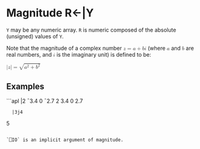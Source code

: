 <div style="display: none;">
  |
</div>

<h1 class="heading"><span class="name">Magnitude</span> <span class="command">R←|Y</span></h1>

`Y` may be any numeric array. `R` is numeric composed of the absolute (unsigned) values of `Y`.

Note that the magnitude of a complex number <math xmlns="http://www.w3.org/1998/Math/MathML">
<mi>z</mi>
<mo>=</mo>
<mi>a</mi>
<mo>+</mo>
<mi>b</mi>
<mi>i</mi>
</math> (where <math xmlns="http://www.w3.org/1998/Math/MathML">
<mi>a</mi>
</math> and <math xmlns="http://www.w3.org/1998/Math/MathML">
<mi>b</mi>
</math> are real numbers, and <math xmlns="http://www.w3.org/1998/Math/MathML">
<mi>i</mi>
</math> is the imaginary unit) is defined to be:

<math xmlns="http://www.w3.org/1998/Math/MathML">
  <mrow>
    <mo>|</mo>
    <mi>z</mi>
    <mo>|</mo>
  </mrow>
  <mo>=</mo>
  <msqrt>
    <mrow>
      <msup>
        <mi>a</mi>
        <mn>2</mn>
      </msup>
      <mo>+</mo>
      <msup>
        <mi>b</mi>
        <mn>2</mn>
      </msup>
    </mrow>
  </msqrt>
</math>

<h2 class="example">Examples</h2>
```apl
      |2 ¯3.4 0 ¯2.7
2 3.4 0 2.7
 
      |3j4
5
```

`⎕IO` is an implicit argument of magnitude.



